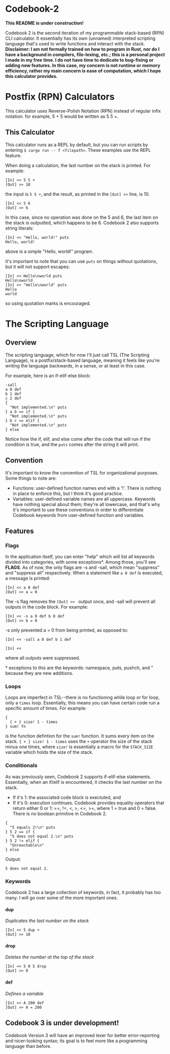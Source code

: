 # Codebook-2

**This README is under construction!**

Codebook 2 is the second iteration of my programmable stack-based (RPN) CLI calculator. It essentially has its own (unnamed) interpreted scripting language 
that's used to write functions and interact with the stack. **Disclaimer: I am not formally trained on how to program in Rust, nor do I have
a background in compilers, file-lexing, etc.; this is a personal project I made in my free time. I do not have time to dedicate to bug-fixing or
adding new features. In this case, my concern is not runtime or memory efficiency, rather my main concern is ease of computation, which I hope this calculator provides.**

# Postfix (RPN) Calculators

This calculator uses Reverse-Polish Notation (RPN) instead of regular infix notation. for example, 5 + 5 would be written as 5 5 +.

## This Calculator

This calculator runs as a REPL by default, but you can run scripts by entering ```$ cargo run -- f <filepath>```. These examples use the REPL feature.

When doing a calculation, the last number on the stack is printed. For example:
```TSL
[In] << 5 5 +
[Out] >> 10
```
the input is ```5 5 +```, and the result, as printed in the ```[Out] >>``` line, is 10.
```TSL
[In] << 5 6
[Out] >> 6
```
In this case, since no operation was done on the 5 and 6, the last item on the stack is outputted, which happens to be 6.
Codebook 2 also supports string literals:
```TSL
[In] << "Hello, world!" puts
Hello, world!
```
above is a simple "Hello, world!" program.

It's important to note that you can use ```puts``` on things without quotations, but it will not support escapes:
```TSL
[In] << Hello\nworld puts
Hello\nworld
[In] << "Hello\nworld" puts
Hello
world
```
so using quotation marks is encouraged.

# The Scripting Language

## Overview

The scripting language, which for now I'll just call TSL (The Scripting Language), is a postfix/stack-based language, meaning it feels like you're 
writing the language backwards, in a sense, or at least in this case.

For example, here is an if-elif-else block:

```TSL
-sall
a 0 def
b 1 def
c 2 def
{ 
  "Not implemented.\n" puts
} a b == if {
  "Not implemented.\n" puts
} b c == elif {
  "Not implemented.\n" puts
} else
```

Notice how the if, elif, and else come after the code that will run if the condition is true, and the ```puts``` comes after the string it 
will print.

## Convention

It's important to know the convention of TSL for organizational purposes. Some things to note are:
* Functions: user-defined function names end with a '!'. There is nothing in place to enforce this, but I think it's good practice.
* Variables: user-defined variable names are all uppercase.
Keywords have nothing special about them; they're all lowercase, and that's why it's important to use these conventions in order
to differentiate Codebook keywords from user-defined function and variables. 

## Features

### Flags

In the application itself, you can enter "help" which will list all keywords divided into categories, with some exceptions\*. Among those, you'll see 
**FLAGS**. As of now, the only flags are -s and -sall, which mean "suppress" and "suppress all" respectively. When a statement like ```a 0 def```
is executed, a message is printed:

```TSL
[In] << a 0 def
[Out] >> a = 0
```

The -s flag removes the ```[Out] >> ``` output once, and -sall will prevent all outputs in the code block. For example:

```TSL
[In] << -s a 0 def b 0 def
[Out] >> b = 0
```

-s only prevented a = 0 from being printed, as opposed to:

```TSL
[In] << -sall a 0 def b 1 def

[In] << 
```

where all outputs were suppressed.

\* exceptions to this are the keywords: namespace, puts, pushch, and " because they are new additions.

### Loops

Loops are imperfect in TSL--there is no functioning while loop or for loop, only a ```times``` loop. Essentially, this means you can have certain code
run a specific amount of times. For example:

```TSL
{
  { + } size! 1 - times
} sum! fn
```

is the function defintion for the ```sum!``` function. It sums every item on the stack. ```{ + } size! 1 - times``` uses the ```+``` operator the size of the stack minus one times, where ```size!``` is essentially a macro for the ```STACK_SIZE``` variable which holds the size of the stack.

### Conditionals

As was previously seen, Codebook 2 supports if-elif-else statements. Essentially, when an if/elif is encountered, it checks the last number on the stack.
* If it's 1: the associated code block is exectuted, and
* If it's 0: execution continues.
Codebook provides equality operators that return either 0 or 1: ==, !=, <, >, <=, >=, where 1 = true and 0 = false.
There is no boolean primitive in Codebook 2.

```
{
  "5 equals 2!\n" puts
} 5 2 == if {
  "5 does not equal 2.\n" puts
} 5 2 != elif {
  "Unreachable\n"
} else
```

Output:

```
5 does not equal 2.
```

### Keywords

Codebook 2 has a large collection of keywords, in fact, it probably has too many. I will go over some of the more important ones.

#### dup

_Duplicates the last number on the stack_
```
[In] << 5 dup +
[Out] >> 10
```

#### drop

_Deletes the number at the top of the stack_
```
[In] << 5 0 5 drop
[Out] >> 0
```

#### def

_Defines a variable_
```
[In] << A 200 def
[Out] >> A = 200
```

## Codebook 3 is under development!

Codebook Version 3 will have an improved lexer for better error-reporting and nicer-looking syntax; its goal is to feel more like a programming 
language than before.
